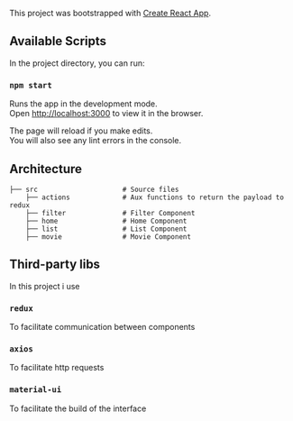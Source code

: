 This project was bootstrapped with [Create React App](https://github.com/facebook/create-react-app).

## Available Scripts

In the project directory, you can run:

### `npm start`

Runs the app in the development mode.<br>
Open [http://localhost:3000](http://localhost:3000) to view it in the browser.

The page will reload if you make edits.<br>
You will also see any lint errors in the console.

## Architecture

    ├── src                     # Source files
        ├── actions             # Aux functions to return the payload to redux
        ├── filter              # Filter Component
        ├── home                # Home Component
        ├── list                # List Component
        ├── movie               # Movie Component

## Third-party libs

In this project i use

### `redux`

To facilitate communication between components

### `axios`

To facilitate http requests

### `material-ui`

To facilitate the build of the interface